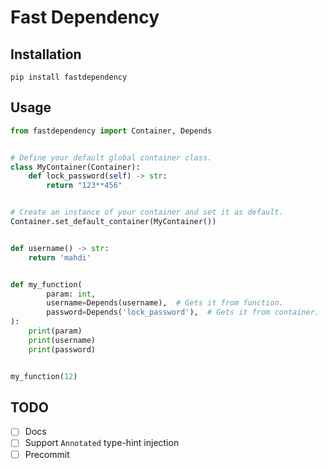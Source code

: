 # Fast Dependency

## Installation

`pip install fastdependency`

## Usage

```python
from fastdependency import Container, Depends


# Define your default global container class.
class MyContainer(Container):
    def lock_password(self) -> str:
        return "123**456"


# Create an instance of your container and set it as default.
Container.set_default_container(MyContainer())


def username() -> str:
    return 'mahdi'


def my_function(
        param: int,
        username=Depends(username),  # Gets it from function.
        password=Depends('lock_password'),  # Gets it from container.
):
    print(param)
    print(username)
    print(password)


my_function(12)
```

## TODO
- [ ] Docs
- [ ] Support `Annotated` type-hint injection
- [ ] Precommit
